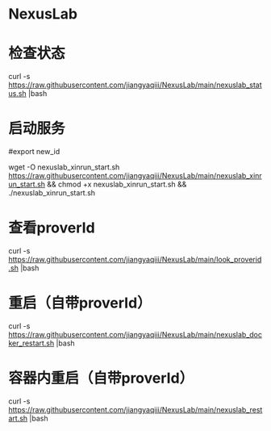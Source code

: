# NexusLab

# 检查状态
curl -s https://raw.githubusercontent.com/jiangyaqiii/NexusLab/main/nexuslab_status.sh |bash

# 启动服务

#export new_id

wget -O nexuslab_xinrun_start.sh https://raw.githubusercontent.com/jiangyaqiii/NexusLab/main/nexuslab_xinrun_start.sh && chmod +x nexuslab_xinrun_start.sh && ./nexuslab_xinrun_start.sh

# 查看proverId
curl -s https://raw.githubusercontent.com/jiangyaqiii/NexusLab/main/look_proverid.sh |bash


# 重启（自带proverId）
curl -s https://raw.githubusercontent.com/jiangyaqiii/NexusLab/main/nexuslab_docker_restart.sh |bash

# 容器内重启（自带proverId）
curl -s https://raw.githubusercontent.com/jiangyaqiii/NexusLab/main/nexuslab_restart.sh |bash
